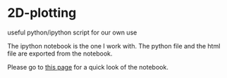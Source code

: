 # 2D-plotting
useful python/ipython script for our own use

The ipython notebook is the one I work with. The python file and the html file are exported from the notebook.


Please go to [this page](http://billcxx.github.io/2D-plotting/) for a quick look of the notebook.
